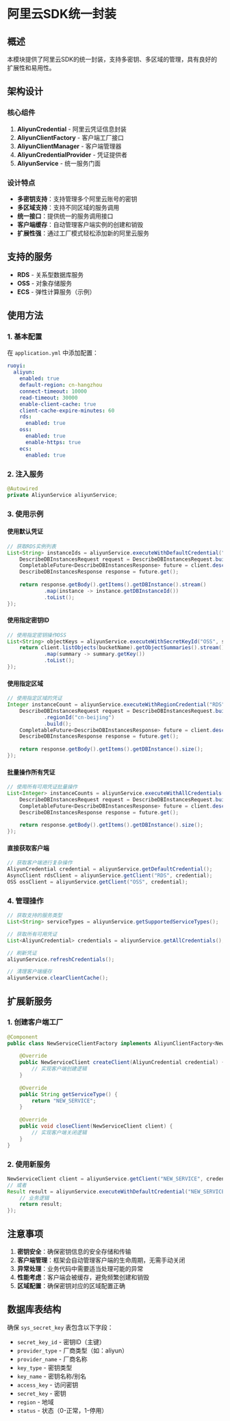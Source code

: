 # 阿里云SDK统一封装

## 概述

本模块提供了阿里云SDK的统一封装，支持多密钥、多区域的管理，具有良好的扩展性和易用性。

## 架构设计

### 核心组件

1. **AliyunCredential** - 阿里云凭证信息封装
2. **AliyunClientFactory** - 客户端工厂接口
3. **AliyunClientManager** - 客户端管理器
4. **AliyunCredentialProvider** - 凭证提供者
5. **AliyunService** - 统一服务门面

### 设计特点

- **多密钥支持**：支持管理多个阿里云账号的密钥
- **多区域支持**：支持不同区域的服务调用
- **统一接口**：提供统一的服务调用接口
- **客户端缓存**：自动管理客户端实例的创建和销毁
- **扩展性强**：通过工厂模式轻松添加新的阿里云服务

## 支持的服务

- **RDS** - 关系型数据库服务
- **OSS** - 对象存储服务
- **ECS** - 弹性计算服务（示例）

## 使用方法

### 1. 基本配置

在 `application.yml` 中添加配置：

```yaml
ruoyi:
  aliyun:
    enabled: true
    default-region: cn-hangzhou
    connect-timeout: 10000
    read-timeout: 30000
    enable-client-cache: true
    client-cache-expire-minutes: 60
    rds:
      enabled: true
    oss:
      enabled: true
      enable-https: true
    ecs:
      enabled: true
```

### 2. 注入服务

```java
@Autowired
private AliyunService aliyunService;
```

### 3. 使用示例

#### 使用默认凭证

```java
// 获取RDS实例列表
List<String> instanceIds = aliyunService.executeWithDefaultCredential("RDS", (AsyncClient client) -> {
    DescribeDBInstancesRequest request = DescribeDBInstancesRequest.builder().build();
    CompletableFuture<DescribeDBInstancesResponse> future = client.describeDBInstances(request);
    DescribeDBInstancesResponse response = future.get();
    
    return response.getBody().getItems().getDBInstance().stream()
            .map(instance -> instance.getDBInstanceId())
            .toList();
});
```

#### 使用指定密钥ID

```java
// 使用指定密钥操作OSS
List<String> objectKeys = aliyunService.executeWithSecretKeyId("OSS", secretKeyId, (OSS client) -> {
    return client.listObjects(bucketName).getObjectSummaries().stream()
            .map(summary -> summary.getKey())
            .toList();
});
```

#### 使用指定区域

```java
// 使用指定区域的凭证
Integer instanceCount = aliyunService.executeWithRegionCredential("RDS", "cn-beijing", (AsyncClient client) -> {
    DescribeDBInstancesRequest request = DescribeDBInstancesRequest.builder()
            .regionId("cn-beijing")
            .build();
    CompletableFuture<DescribeDBInstancesResponse> future = client.describeDBInstances(request);
    DescribeDBInstancesResponse response = future.get();
    
    return response.getBody().getItems().getDBInstance().size();
});
```

#### 批量操作所有凭证

```java
// 使用所有可用凭证批量操作
List<Integer> instanceCounts = aliyunService.executeWithAllCredentials("RDS", (AsyncClient client) -> {
    DescribeDBInstancesRequest request = DescribeDBInstancesRequest.builder().build();
    CompletableFuture<DescribeDBInstancesResponse> future = client.describeDBInstances(request);
    DescribeDBInstancesResponse response = future.get();
    
    return response.getBody().getItems().getDBInstance().size();
});
```

#### 直接获取客户端

```java
// 获取客户端进行复杂操作
AliyunCredential credential = aliyunService.getDefaultCredential();
AsyncClient rdsClient = aliyunService.getClient("RDS", credential);
OSS ossClient = aliyunService.getClient("OSS", credential);
```

### 4. 管理操作

```java
// 获取支持的服务类型
List<String> serviceTypes = aliyunService.getSupportedServiceTypes();

// 获取所有可用凭证
List<AliyunCredential> credentials = aliyunService.getAllCredentials();

// 刷新凭证
aliyunService.refreshCredentials();

// 清理客户端缓存
aliyunService.clearClientCache();
```

## 扩展新服务

### 1. 创建客户端工厂

```java
@Component
public class NewServiceClientFactory implements AliyunClientFactory<NewServiceClient> {
    
    @Override
    public NewServiceClient createClient(AliyunCredential credential) {
        // 实现客户端创建逻辑
    }
    
    @Override
    public String getServiceType() {
        return "NEW_SERVICE";
    }
    
    @Override
    public void closeClient(NewServiceClient client) {
        // 实现客户端关闭逻辑
    }
}
```

### 2. 使用新服务

```java
NewServiceClient client = aliyunService.getClient("NEW_SERVICE", credential);
// 或者
Result result = aliyunService.executeWithDefaultCredential("NEW_SERVICE", (NewServiceClient client) -> {
    // 业务逻辑
    return result;
});
```

## 注意事项

1. **密钥安全**：确保密钥信息的安全存储和传输
2. **客户端管理**：框架会自动管理客户端的生命周期，无需手动关闭
3. **异常处理**：业务代码中需要适当处理可能的异常
4. **性能考虑**：客户端会被缓存，避免频繁创建和销毁
5. **区域配置**：确保密钥对应的区域配置正确

## 数据库表结构

确保 `sys_secret_key` 表包含以下字段：

- `secret_key_id` - 密钥ID（主键）
- `provider_type` - 厂商类型（如：aliyun）
- `provider_name` - 厂商名称
- `key_type` - 密钥类型
- `key_name` - 密钥名称/别名
- `access_key` - 访问密钥
- `secret_key` - 密钥
- `region` - 地域
- `status` - 状态（0-正常，1-停用）